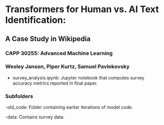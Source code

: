 # Transformers for Human vs. AI Text Identification:
## A Case Study in Wikipedia
### CAPP 30255: Advanced Machine Learning
### Wesley Janson, Piper Kurtz, Samuel Pavlekovsky




* survey_analysis.ipynb: Jupyter notebook that computes survey accuracy metrics reported in final paper.


### Subfolders
-old_code: Folder containing earlier iterations of model code.

-data: Contains survey data.



